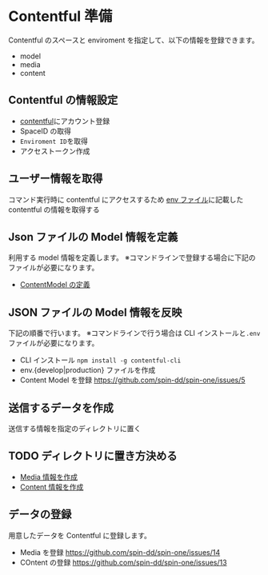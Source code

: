 # Contentful 準備

Contentful のスペースと enviroment を指定して、以下の情報を登録できます。

- model
- media
- content

## Contentful の情報設定

- [contentful](https://www.contentful.com/)にアカウント登録
- SpaceID の取得
- `Enviroment ID`を取得
- アクセストークン作成

## ユーザー情報を取得

コマンド実行時に contentful にアクセスするため
[env ファイル](../Gatsby/envfile.md)に記載した contentful の情報を取得する

## Json ファイルの Model 情報を定義

利用する model 情報を定義します。
※コマンドラインで登録する場合に下記のファイルが必要になります。

- [ContentModel の定義](./ContentModel/readme.md)

## JSON ファイルの Model 情報を反映

下記の順番で行います。
※コマンドラインで行う場合は CLI インストールと`.env`ファイルが必要になります。

- CLI インストール `npm install -g contentful-cli`
- env.{develop|production} ファイルを作成
- Content Model を登録 <https://github.com/spin-dd/spin-one/issues/5>

## 送信するデータを作成

送信する情報を指定のディレクトリに置く

## TODO ディレクトリに置き方決める

- [Media 情報を作成](../Media/readme.md)
- [Content 情報を作成](../Content/readme.md)

## データの登録

用意したデータを Contentful に登録します。

- Media を登録 <https://github.com/spin-dd/spin-one/issues/14>
- COntent の登録 <https://github.com/spin-dd/spin-one/issues/13>
